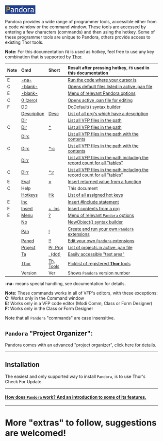 
[![How Pandora works](documents/Images/pandora2.png)](documents/panhow.md)

 Pandora provides a wide range of programmer tools, accessible either from a code window or the command window.  These tools are accessed by entering a few characters (commands) and then using the hotkey. Some of these programmer tools are unique to Pandora, others provide access to existing Thor tools.  
 
**Note:** For this documentation `F8` is used as hotkey, feel free to use any key combination that is supported by [Thor](https://github.com/VFPX/Thor).

|Note|Cmd |Short| Result after pressing hotkey, `F8` used in this documentation|
|:--|:--|:--  |:-------------|
|E|[-na-](documents/panrc.md)  || [Run the code where your cursor is](documents/panrc.md)|
|C|[-blank-](documents/panorg.md)  || [Opens default files listed in active .pan file](documents/panorg.md)|
|E|[-blank-](documents/panmnu.md)  || [Menu of relevant Pandora options](documents/panmnu.md)|
|C |[0 (zero)](documents/panorg.md) || [Opens active .pan file for editing ](documents/Panorg.md)|
|F|[DD](documents/pandd.md)     || [DoDefault() syntax builder](documents/pandd.md)|
| |[Description](documents/pandesc.md)|[Desc](documents/pandesc.md)| [List of all prg's which have a description](documents/pandesc.md)|
| |[Dir](documents/pandir.md)  || [List all VFP files in the path](documents/pandir.md)|
|C |[Dir](documents/pandir.md)  |[*](documents/pandir.md)| [List all VFP files in the path](documents/pandir.md)|
| |[Dirc](documents/pandir.md#dirc) || [List all VFP files in the path with the  contents](documents/pandir.md#dirc)||
|C |[Dirc](documents/pandir.md#dirc) |[*:c](documents/pandir.md#dirc)| [List all VFP files in the path with the  contents](documents/pandir.md#dirc)||
| |[Dirr](documents/pandir.md#dirr) || [List  all VFP files in the path including the record count for all "tables"](documents/pandir.md#dirr)|
|C |[Dirr](documents/pandir.md#dirr) |[*:r ](documents/pandir.md#dirr)| [List  all VFP files in the path including the record count for all "tables"](documents/pandir.md#dirr)|
|E|[Eval](documents/paneval.md)|[=](documents/paneval.md)| [Insert returned value from a function](documents/paneval.md)|
|C |Help ||This document|
| |[Hotkeys](documents/panhk.md) |[Hk](documents/panhk.md) |[List of all assigned hot keys](documents/panhk.md)|
|E|[Inc](documents/paninc.md)|| [Insert #Include statement](documents/paninc.md)|
|E|[Insert](documents/panins.md) |[+, Ins](documents/panins.md)| [Insert contents from a prg](documents/panins.md)|
|E|[Menu](documents/panmnu.md)  |[?](documents/panmnu.md)| [Menu of relevant `Pandora` options](documents/panmnu.md)|
| |[No](documents/panno.md) || [NewObject() syntax builder ](documents/panno.md)|
| |[Pan](documents/panext.md) |[!](documents/panext.md)| [Create and run your own `Pandora` extensions](documents/panext.md)|
| |[Paned](documents/panext.md#paned) |[!!](documents/panext.md#paned)| [Edit your own `Pandora` extensions](documents/panext.md#paned)|
| |[Project](documents/panorg.md#proj) |[Pr, Proj](documents/panorg.md#proj)| [List of projects in active .pan file ](documents/Pandora_proorg.md#proj)|
| |[Ta](documents/Panta.md)|[. (dot)](documents/Panta.md)| [Easily accessible "test area"](documents/Panta.md)|
| |[Thor](documents/panth.md) |[Th, Tools](documents/panth.md)| [Picklist of registered **Thor** tools](documents/panth.md)|
| |Version |Ver| Shows `Pandora` version number|



<!--
| |<a href="#pan">Pan </a> | <a href="#pan">Run or create custom Pandora extensions </a>|
|C|<a href="#pr">Pr  </a>  | <a href="#pr">List of "projects" in active **Pandora** file</a>| -->

**-na-** means special handling, see documentation for details.   

**Note:** These commands works in all of VFP's editors, with these exceptions:  
**C:** Works only in the Command window   
**E:** Works only in a VFP code editor (Modi Comm, Class or Form Designer)  
**F:** Works only in the Class or Form Designer  

Note that all `Pandora` "commands" are case insensitive.

## `Pandora` "Project Organizer":

Pandora comes with an advanced "project organizer", [click here for details](documents/panorg.md).


----------------------  

## Installation
  
The easiest and only supported way to install `Pandora`, is to use Thor's Check For Update.

---------------------

#### [How does `Pandora` work? And an introduction to some of its features.](documents/panhow.md)   


--------------
# More "extras" to follow, suggestions are welcomed!

